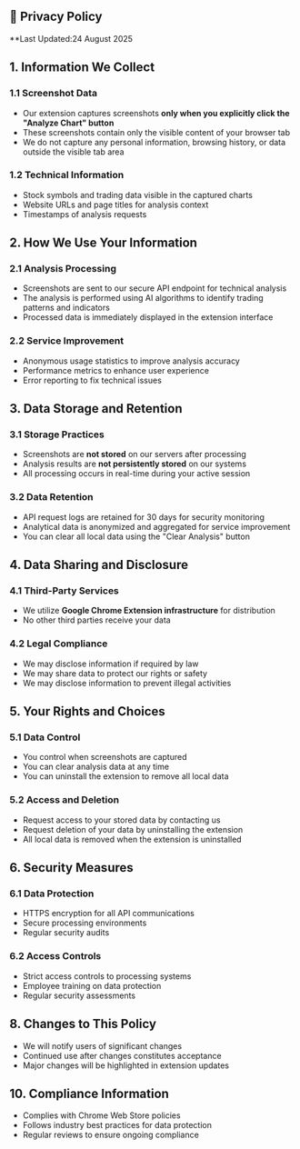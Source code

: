 

## 📄 Privacy Policy

**Last Updated:24 August 2025

## 1. Information We Collect

### 1.1 Screenshot Data
- Our extension captures screenshots **only when you explicitly click the "Analyze Chart" button**
- These screenshots contain only the visible content of your browser tab
- We do not capture any personal information, browsing history, or data outside the visible tab area

### 1.2 Technical Information
- Stock symbols and trading data visible in the captured charts
- Website URLs and page titles for analysis context
- Timestamps of analysis requests

## 2. How We Use Your Information

### 2.1 Analysis Processing
- Screenshots are sent to our secure API endpoint for technical analysis
- The analysis is performed using AI algorithms to identify trading patterns and indicators
- Processed data is immediately displayed in the extension interface

### 2.2 Service Improvement
- Anonymous usage statistics to improve analysis accuracy
- Performance metrics to enhance user experience
- Error reporting to fix technical issues

## 3. Data Storage and Retention

### 3.1 Storage Practices
- Screenshots are **not stored** on our servers after processing
- Analysis results are **not persistently stored** on our systems
- All processing occurs in real-time during your active session

### 3.2 Data Retention
- API request logs are retained for 30 days for security monitoring
- Analytical data is anonymized and aggregated for service improvement
- You can clear all local data using the "Clear Analysis" button

## 4. Data Sharing and Disclosure

### 4.1 Third-Party Services
- We utilize **Google Chrome Extension infrastructure** for distribution
- No other third parties receive your data

### 4.2 Legal Compliance
- We may disclose information if required by law
- We may share data to protect our rights or safety
- We may disclose information to prevent illegal activities

## 5. Your Rights and Choices

### 5.1 Data Control
- You control when screenshots are captured
- You can clear analysis data at any time
- You can uninstall the extension to remove all local data

### 5.2 Access and Deletion
- Request access to your stored data by contacting us
- Request deletion of your data by uninstalling the extension
- All local data is removed when the extension is uninstalled

## 6. Security Measures

### 6.1 Data Protection
- HTTPS encryption for all API communications
- Secure processing environments
- Regular security audits

### 6.2 Access Controls
- Strict access controls to processing systems
- Employee training on data protection
- Regular security assessments


## 8. Changes to This Policy

- We will notify users of significant changes
- Continued use after changes constitutes acceptance
- Major changes will be highlighted in extension updates



## 10. Compliance Information

- Complies with Chrome Web Store policies
- Follows industry best practices for data protection
- Regular reviews to ensure ongoing compliance

